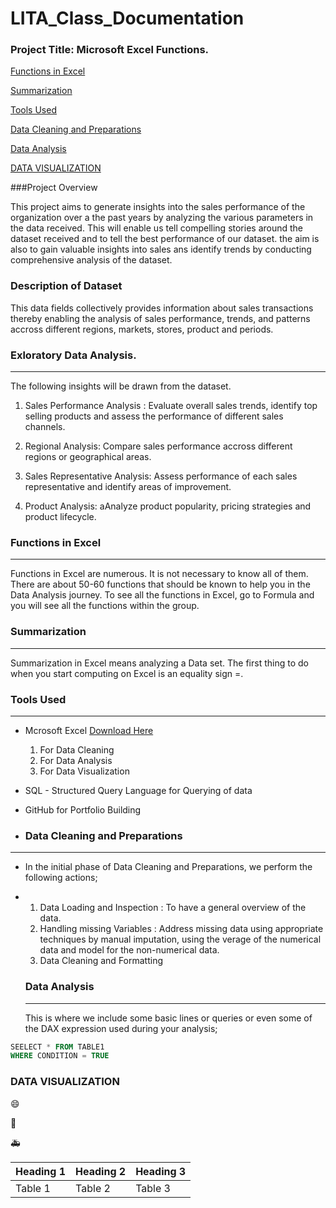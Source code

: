 # LITA_Class_Documentation

### Project Title: Microsoft Excel Functions.

[Functions in Excel](#functions-in-excel)

[Summarization](#summarization)

[Tools Used](#tools-used)

[Data Cleaning and Preparations](#data-cleaning-and-preparations)

[Data Analysis](#data-analysis)

[DATA VISUALIZATION](data-visualization)


###Project Overview

This project aims to generate insights into the sales performance of the organization over a the past years by analyzing the various parameters in the data received. This will enable us tell compelling stories around the dataset received and to tell the best performance of our dataset. the aim is also to gain valuable insights into sales ans identify trends by conducting comprehensive analysis of the dataset.

### Description of Dataset

This data fields collectively provides information about sales transactions thereby enabling the analysis of sales performance, trends, and patterns accross different regions, markets, stores, product and periods.

### Exloratory Data Analysis.
---
The following insights will be drawn from the dataset.
   
1. Sales Performance Analysis : Evaluate overall sales trends, identify top selling products and assess the performance of different sales channels.

2. Regional Analysis: Compare sales performance accross different regions or geographical areas.

3. Sales Representative Analysis: Assess performance of each sales representative and identify areas of improvement.

4. Product Analysis: aAnalyze product popularity, pricing strategies and product lifecycle.


   


### Functions in Excel
---
Functions in Excel are numerous. It is not necessary to know all of them. There are about 50-60 functions that should be known to help you in the Data Analysis journey. To see all the functions in Excel, go to Formula and you will see all the functions within the group.

### Summarization
---
Summarization in Excel means analyzing a Data set. The first thing to do when you start computing on Excel is an equality sign =. 

### Tools Used
---
- Mcrosoft Excel [Download Here](https://www.microsoft.com)
    1. For Data Cleaning
    2. For Data Analysis
    3. For Data Visualization
- SQL - Structured Query Language for Querying of data
- GitHub for Portfolio Building

- ### Data Cleaning and Preparations
- ---
- In the initial phase of Data Cleaning and Preparations, we perform the following actions;
- 1. Data Loading and Inspection : To have a general overview of the data.
  2. Handling missing Variables : Address missing data using appropriate techniques by manual imputation, using the verage of the numerical data and model for the non-numerical data.
  3. Data Cleaning and Formatting
 
  ### Data Analysis
  ---
  This is where we include some basic lines or queries or even some of the DAX expression used during your analysis;

```SQL
SEELECT * FROM TABLE1
WHERE CONDITION = TRUE
```
### DATA VISUALIZATION

😄

🚸

🚑

|Heading 1|Heading 2|Heading 3|
|--------|--------|--------|
|Table 1|Table 2|Table 3|



